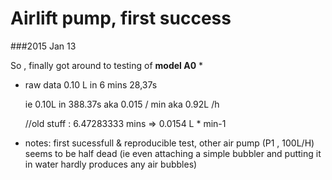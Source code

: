 
Airlift pump, first success
===========================

###2015 Jan 13

So , finally got around to testing of **model A0** *


- raw data
  0.10 L in 6 mins 28,37s 

  ie 0.10L in 388.37s aka 0.015 / min aka 0.92L /h
  
  //old stuff : 6.47283333 mins => 0.0154 L * min-1

- notes: 
  first sucessfull & reproducible test, other air pump (P1 , 100L/H) seems to be half dead
  (ie even attaching a simple bubbler and putting it in water hardly produces any air bubbles)
  
